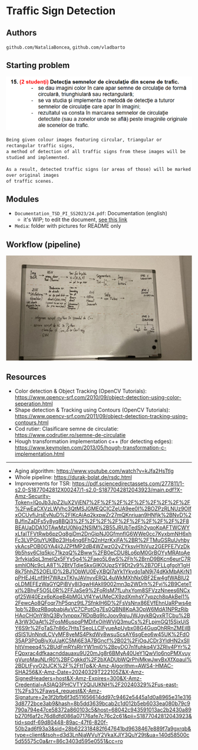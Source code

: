 # Traffic Sign Detection

## Authors
`github.com/NataliaBoncea`, `github.com/vladbarto`

## Starting problem
![client_req](./Media/client_requirements.PNG)

	Being given colour images featuring circular, triangular or rectangular traffic signs, 
	a method of detection of all traffic signs from these images will be studied and implemented.

	As a result, detected traffic signs (or areas of those) will be marked over original images 
	of traffic scenes.

## Modules
- `Documentation_TSD_PI_SS2023/24.pdf`: Documentation (english)
	- it's WIP; to edit the document, [see this link](https://docs.google.com/document/d/14YRY6KIQ4P90PXBVY7GbaN0VgnwQGLwolHiTl9EFmdM/edit?usp=sharing)
- `Media`: folder with pictures for README only

## Workflow (pipeline)
![pipeline](./Media/pipeline.jpeg)

## Resources
- Color detection & Object Tracking (OpenCV Tutorials): https://www.opencv-srf.com/2010/09/object-detection-using-color-seperation.html
- Shape detection & Tracking using Contours (OpenCV Tutorials): https://www.opencv-srf.com/2011/09/object-detection-tracking-using-contours.html
- Cod rutier: Clasificare semne de circulatie: https://www.codrutier.ro/semne-de-circulatie
- Hough transformation implementation c++ (for detecting edges): https://www.keymolen.com/2013/05/hough-transformation-c-implementation.html

- ---
- Aging algorithm: https://www.youtube.com/watch?v=kJfa2HsTtlg
- Whole pipeline: https://durak-bolat.de/rsdc.html
- Improvements for TSR: https://pdf.sciencedirectassets.com/277811/1-s2.0-S1877042812X00247/1-s2.0-S1877042812043923/main.pdf?X-Amz-Security-Token=IQoJb3JpZ2luX2VjEN7%2F%2F%2F%2F%2F%2F%2F%2F%2F%2FwEaCXVzLWVhc3QtMSJGMEQCICZeUA9ee0I%2BOZPzRLNUz9OIfxOCUvfiJrsEvNuD%2FIKcAiAq2kxpwZr27mQKnriuan9HNfjk%2BNvD%2BJfInZaDFs5y8yq8BQj3%2F%2F%2F%2F%2F%2F%2F%2F%2F%2F8BEAUaDDA1OTAwMzU0Njg2NSIM%2B55JRUbTedSh2yqoKpAFTWCWYxLfaITFVtRwb6pzOq8gjDm2DnGipNJ0GfmnflG6WWe0cc7KyxbmNH6xhFc3LVPGtuYUKBp23Hs4ng6FhQ2nHzrKxjFA%2BR%2FTMuGSRuUvhbyvkAcsPOB0GYA4ij2JZPfMP2dB4WZwzO2yZYksvH1tiVuz2GEPFE7VzDk9b5hsv6CIq5kjc71kzqQ%2Bww%2FB0eCDU8Lo6pM0GrBOYyMRAtoAe3rfvkjaSpL3melQx5FYy5g4%2Faeo5L6wS%2Fh%2BrnD9BKcn6eurC7RsmhlONc9cLA8T%2BtVTdjeSkxGIKOUpzSY9Dt2v9%2B7OFLLgfgoY1gH8k75hhZ52OELID%2BJ1ObWU0EyXBQI7aYk1Ykvdo1aN9j74dKkMbAKrN1pPHEJ4Lnf9H7WAzxTKIyJAVnyvERQL4uWkMXhNx0BF2Ew4gfWABlU2oLDMEFEzWaGYQPiBVy8l3gwHlAklI9002mn3p2WDrh%2Fvj%2B9CeteTxl%2BhyF5O5L0R%2FFJaSe9%2FoRlsM7fLuhxYom8SFVzzNnees6NCxgf25W40Ezx6pKpeB4bMGLVf4YwUMeCX9zdXmhsY7vpzch8pAkBel1%2FewcAo8QFoqr7hP5qnz9tL7SfnkIH6D%2FsVsNnx86EVfEhnUaRPws4e1pb%2BozRBqgbabjAvVC7CPotOg7Es0QBN8KpA3OpW6MdA1NPRzRibHAoCHOnY8hQ3By1vnppx7RDqBq9lcJoov9qjuJWJgvkBQvxRTCbu%2BA3rW3OaAt%2FosM6uspqPMDifxOihWVjQ3muCs%2FLpjmGQ15SjxUiSY6S9r%2FoTaS7n86c7HtsTSeoLLClFyueApUybx08G4GuqOhRRnZMEilBdSlS1UnNndLCVyMF8yeMS4PkdWv8wsuScsAY6sgEeo6w45UK%2FdO35AP3P0qBiyXuUaKC5Mj6E3A7BGncf%2B02%2FiOqJCDr3YldHN2xSIIhItVmeeq4%2BUdFmRYsRlrYW1mj0%2BpyDO7n1fuhkq4V3ZRIv4PYr%2FQpxrac4dfkaacnddauaxu9U20mJg8r6BMyA40UeY1QwVIo6noPMXvuygVuroMauNLrR0%2BFCgkkd%2F2bXADUbWQrPhjMkwJwvBxXfXpaul%2BDLtFyvO2tJCK%2F%2FttTp&X-Amz-Algorithm=AWS4-HMAC-SHA256&X-Amz-Date=20240329T222105Z&X-Amz-SignedHeaders=host&X-Amz-Expires=300&X-Amz-Credential=ASIAQ3PHCVTY2QIJUKNH%2F20240329%2Fus-east-1%2Fs3%2Faws4_request&X-Amz-Signature=2e3f2bfb6f3d511656614dd97c9462e5445a1d0a8965e31e3163d8772bce3ab9&hash=8b5dd3639bcab2c1d012b5eb6033ea080b79c9790a794e47ce58372a860103c5&host=68042c943591013ac2b2430a89b270f6af2c76d8dfd086a07176afe7c76c2c61&pii=S1877042812043923&tid=spdf-69d80448-89ac-47f6-820f-50b2ad6f93a3&sid=28b622318482f647641bd9638467e889f7a9gxrqb&type=client&tsoh=d3d3LnNjaWVuY2VkaXJlY3QuY29t&ua=140d58500c5d55575c0a&rr=86c3403d595e0551&cc=ro
